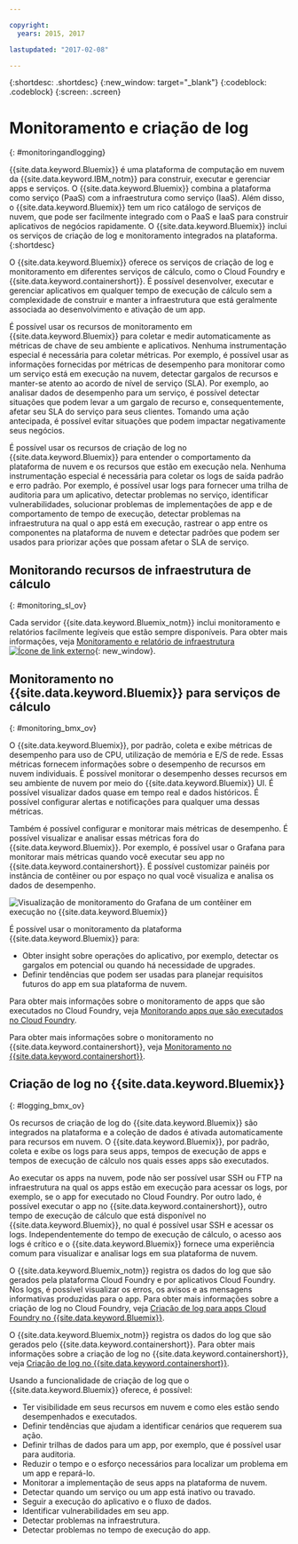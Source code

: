```yaml
---

copyright:
  years: 2015, 2017

lastupdated: "2017-02-08"

---
```



{:shortdesc: .shortdesc}
{:new_window: target="_blank"}
{:codeblock: .codeblock}
{:screen: .screen}

# Monitoramento e criação de log
{: #monitoringandlogging}

{{site.data.keyword.Bluemix}} é uma plataforma de computação em nuvem da {{site.data.keyword.IBM_notm}} para construir, executar e gerenciar apps e serviços. O {{site.data.keyword.Bluemix}} combina a plataforma como serviço (PaaS) com a infraestrutura como serviço (IaaS). Além disso, o {{site.data.keyword.Bluemix}} tem um rico catálogo de serviços de nuvem, que pode ser facilmente integrado com o PaaS e IaaS para construir aplicativos de negócios rapidamente. O {{site.data.keyword.Bluemix}} inclui os serviços de criação de log e monitoramento integrados na plataforma. {:shortdesc}

O {{site.data.keyword.Bluemix}} oferece os serviços de criação de log e monitoramento em diferentes serviços de cálculo, como o Cloud Foundry e {{site.data.keyword.containershort}}. É possível desenvolver, executar e gerenciar aplicativos em qualquer tempo de execução de cálculo sem a complexidade de construir e manter a infraestrutura que está geralmente associada ao desenvolvimento e ativação de um app.  

É possível usar os recursos de monitoramento em {{site.data.keyword.Bluemix}} para coletar e medir automaticamente as métricas de chave de seu ambiente e aplicativos. Nenhuma instrumentação especial é necessária para coletar métricas. Por exemplo, é possível usar as informações fornecidas por métricas de desempenho para monitorar como um serviço está em execução na nuvem, detectar gargalos de recursos e manter-se atento ao acordo de nível de serviço (SLA). Por exemplo, ao analisar dados de desempenho para um serviço, é possível detectar situações que podem levar a um gargalo de recurso e, consequentemente, afetar seu SLA do serviço para seus clientes. Tomando uma ação antecipada, é possível evitar situações que podem impactar negativamente seus negócios.  

É possível usar os recursos de criação de log no {{site.data.keyword.Bluemix}} para entender o comportamento da plataforma de nuvem e os recursos que estão em execução nela. Nenhuma instrumentação especial é necessária para coletar os logs de saída padrão e erro padrão. Por exemplo, é possível usar logs para fornecer uma trilha de auditoria para um aplicativo, detectar problemas no serviço, identificar vulnerabilidades, solucionar problemas de implementações de app e de comportamento de tempo de execução, detectar problemas na infraestrutura na qual o app está em execução, rastrear o app entre os componentes na plataforma de nuvem e detectar padrões que podem ser usados para priorizar ações que possam afetar o SLA de serviço.

## Monitorando recursos de infraestrutura de cálculo
{: #monitoring_sl_ov}

Cada servidor {{site.data.keyword.Bluemix_notm}} inclui monitoramento e relatórios facilmente legíveis que estão sempre disponíveis. Para obter mais informações, veja [Monitoramento e relatório de infraestrutura ![Ícone de link externo](../icons/launch-glyph.svg "Ícone de link externo")](https://www.ibm.com/cloud-computing/bluemix/infrastructure-monitoring){: new_window}.


## Monitoramento no {{site.data.keyword.Bluemix}} para serviços de cálculo
{: #monitoring_bmx_ov}

O {{site.data.keyword.Bluemix}}, por padrão, coleta e exibe métricas de desempenho para uso de CPU, utilização de memória e E/S de rede. Essas métricas fornecem informações sobre o desempenho de recursos em nuvem individuais. É possível monitorar o desempenho desses recursos em seu ambiente de nuvem por meio do {{site.data.keyword.Bluemix}} UI. É possível visualizar dados quase em tempo real e dados históricos. É possível configurar alertas e notificações para qualquer uma dessas métricas.

Também é possível configurar e monitorar mais métricas de desempenho. É possível visualizar e analisar essas métricas fora do {{site.data.keyword.Bluemix}}. Por exemplo, é possível usar o Grafana para monitorar mais métricas quando você executar seu app no {{site.data.keyword.containershort}}. É possível customizar painéis por instância de contêiner ou por espaço no qual você visualiza e analisa os dados de desempenho.

![Visualização de monitoramento do Grafana de um contêiner em execução no {{site.data.keyword.Bluemix}}](images/monitoring_default_container_grafana_view.jpg)

É possível usar o monitoramento da plataforma {{site.data.keyword.Bluemix}} para:

* Obter insight sobre operações do aplicativo, por exemplo, detectar os gargalos em potencial ou quando há necessidade de upgrades.
* Definir tendências que podem ser usadas para planejar requisitos futuros do app em sua plataforma de nuvem.

Para obter mais informações sobre o monitoramento de apps que são executados no Cloud Foundry, veja [Monitorando apps que são executados no Cloud Foundry](monitoring_cf_apps.html#monitoring_bluemix_apps).

Para obter mais informações sobre o monitoramento no {{site.data.keyword.containershort}}, veja [Monitoramento no {{site.data.keyword.containershort}}](/docs/containers/monitoringandlogging/container_ml_monitor.html#container_ml_monitor).   

## Criação de log no {{site.data.keyword.Bluemix}}
{: #logging_bmx_ov}

Os recursos de criação de log do {{site.data.keyword.Bluemix}} são integrados na plataforma e a coleção de dados é ativada automaticamente para recursos em nuvem. O {{site.data.keyword.Bluemix}}, por padrão, coleta e exibe os logs para seus apps, tempos de execução de apps e tempos de execução de cálculo nos quais esses apps são executados. 

Ao executar os apps na nuvem, pode não ser possível usar SSH ou FTP na infraestrutura na qual os apps estão em execução para acessar os logs, por exemplo, se o app for executado no Cloud Foundry. Por outro lado, é possível executar o app no {{site.data.keyword.containershort}}, outro tempo de execução de cálculo que está disponível no {{site.data.keyword.Bluemix}}, no qual é possível usar SSH e acessar os logs. Independentemente do tempo de execução de cálculo, o acesso aos logs é crítico e o {{site.data.keyword.Bluemix}} fornece uma experiência comum para visualizar e analisar logs em sua plataforma de nuvem.

O {{site.data.keyword.Bluemix_notm}} registra os dados do log que são gerados pela plataforma Cloud Foundry e por aplicativos Cloud Foundry. Nos logs, é possível visualizar os erros, os avisos e as mensagens informativas produzidas para o app. Para obter mais informações sobre a criação de log no Cloud Foundry, veja [Criação de log para apps Cloud Foundry no {{site.data.keyword.Bluemix}}](logging_cf_apps.html#logging_bluemix_cf_apps).

O {{site.data.keyword.Bluemix_notm}} registra os dados do log que são gerados pelo {{site.data.keyword.containershort}}. Para obter mais informações sobre a criação de log no {{site.data.keyword.containershort}}, veja [Criação de log no {{site.data.keyword.containershort}}](/docs/containers/monitoringandlogging/container_ml_logs.html#container_ml_logs).   


Usando a funcionalidade de criação de log que o {{site.data.keyword.Bluemix}} oferece, é possível:

* Ter visibilidade em seus recursos em nuvem e como eles estão sendo desempenhados e executados.
* Definir tendências que ajudam a identificar cenários que requerem sua ação.
* Definir trilhas de dados para um app, por exemplo, que é possível usar para auditoria.
* Reduzir o tempo e o esforço necessários para localizar um problema em um app e repará-lo. 
* Monitorar a implementação de seus apps na plataforma de nuvem.
* Detectar quando um serviço ou um app está inativo ou travado.
* Seguir a execução do aplicativo e o fluxo de dados.
* Identificar vulnerabilidades em seu app.
* Detectar problemas na infraestrutura.
* Detectar problemas no tempo de execução do app.


